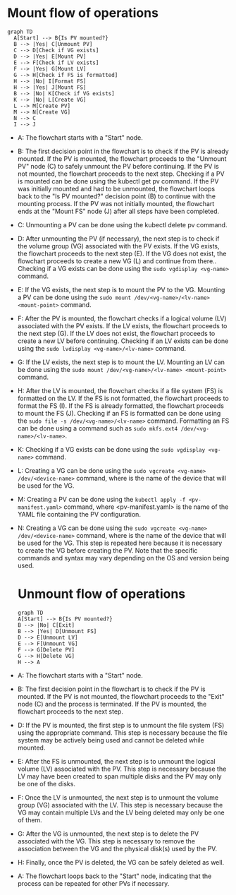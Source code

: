 # Mount flow of operations
```mermaid
graph TD
  A[Start] --> B{Is PV mounted?}
  B --> |Yes| C[Unmount PV]
  C --> D[Check if VG exists]
  D --> |Yes| E[Mount PV]
  E --> F[Check if LV exists]
  F --> |Yes| G[Mount LV]
  G --> H[Check if FS is formatted]
  H --> |No| I[Format FS]
  H --> |Yes| J[Mount FS]
  B --> |No| K[Check if VG exists]
  K --> |No| L[Create VG]
  L --> M[Create PV]
  M --> N[Create VG]
  N --> C
  I --> J
  ```
- A: The flowchart starts with a "Start" node.
- B: The first decision point in the flowchart is to check if the PV is already mounted. If the PV is mounted, the flowchart proceeds to the "Unmount PV" node (C) to safely unmount the PV before continuing. If the PV is not mounted, the flowchart proceeds to the next step. Checking if a PV is mounted can be done using the kubectl get pv command. If the PV was initially mounted and had to be unmounted, the flowchart loops back to the "Is PV mounted?" decision point (B) to continue with the mounting process. If the PV was not initially mounted, the flowchart ends at the "Mount FS" node (J) after all steps have been completed.
- C: Unmounting a PV can be done using the kubectl delete pv <pv-name> command.
- D: After unmounting the PV (if necessary), the next step is to check if the volume group (VG) associated with the PV exists. If the VG exists, the flowchart proceeds to the next step (E). If the VG does not exist, the flowchart proceeds to create a new VG (L) and continue from there.. Checking if a VG exists can be done using the `sudo vgdisplay <vg-name>` command.
- E: If the VG exists, the next step is to mount the PV to the VG. Mounting a PV can be done using the `sudo mount /dev/<vg-name>/<lv-name> <mount-point>` command.
- F: After the PV is mounted, the flowchart checks if a logical volume (LV) associated with the PV exists. If the LV exists, the flowchart proceeds to the next step (G). If the LV does not exist, the flowchart proceeds to create a new LV before continuing. Checking if an LV exists can be done using the `sudo lvdisplay <vg-name>/<lv-name>` command.
- G: If the LV exists, the next step is to mount the LV. Mounting an LV can be done using the `sudo mount /dev/<vg-name>/<lv-name> <mount-point>` command.
- H: After the LV is mounted, the flowchart checks if a file system (FS) is formatted on the LV. If the FS is not formatted, the flowchart proceeds to format the FS (I). If the FS is already formatted, the flowchart proceeds to mount the FS (J). Checking if an FS is formatted can be done using the `sudo file -s /dev/<vg-name>/<lv-name>` command. Formatting an FS can be done using a command such as `sudo mkfs.ext4 /dev/<vg-name>/<lv-name>`.
- K: Checking if a VG exists can be done using the `sudo vgdisplay <vg-name>` command.
- L: Creating a VG can be done using the `sudo vgcreate <vg-name> /dev/<device-name>` command, where <device-name> is the name of the device that will be used for the VG.
- M: Creating a PV can be done using the `kubectl apply -f <pv-manifest.yaml>` command, where <pv-manifest.yaml> is the name of the YAML file containing the PV configuration.
- N: Creating a VG can be done using the `sudo vgcreate <vg-name> /dev/<device-name>` command, where <device-name> is the name of the device that will be used for the VG. This step is repeated here because it is necessary to create the VG before creating the PV.
Note that the specific commands and syntax may vary depending on the OS and version being used.
  
  # Unmount flow of operations
  ```mermaid
  graph TD
  A[Start] --> B{Is PV mounted?}
  B --> |No| C[Exit]
  B --> |Yes| D[Unmount FS]
  D --> E[Unmount LV]
  E --> F[Unmount VG]
  F --> G[Delete PV]
  G --> H[Delete VG]
  H --> A
  ```
- A: The flowchart starts with a "Start" node.
- B: The first decision point in the flowchart is to check if the PV is mounted. If the PV is not mounted, the flowchart proceeds to the "Exit" node (C) and the process is terminated. If the PV is mounted, the flowchart proceeds to the next step.
- D: If the PV is mounted, the first step is to unmount the file system (FS) using the appropriate command. This step is necessary because the file system may be actively being used and cannot be deleted while mounted.
- E: After the FS is unmounted, the next step is to unmount the logical volume (LV) associated with the PV. This step is necessary because the LV may have been created to span multiple disks and the PV may only be one of the disks.
- F: Once the LV is unmounted, the next step is to unmount the volume group (VG) associated with the LV. This step is necessary because the VG may contain multiple LVs and the LV being deleted may only be one of them.
- G: After the VG is unmounted, the next step is to delete the PV associated with the VG. This step is necessary to remove the association between the VG and the physical disk(s) used by the PV.
- H: Finally, once the PV is deleted, the VG can be safely deleted as well.
- A: The flowchart loops back to the "Start" node, indicating that the process can be repeated for other PVs if necessary.
